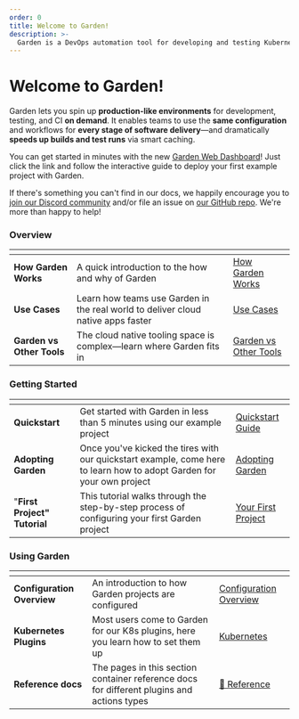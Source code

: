 ```yaml
---
order: 0
title: Welcome to Garden!
description: >-
  Garden is a DevOps automation tool for developing and testing Kubernetes apps faster
---
```


# Welcome to Garden!

Garden lets you spin up **production-like environments** for development, testing, and CI **on demand**. It enables teams to use the **same configuration** and workflows for **every stage of software delivery**—and dramatically **speeds up builds and test runs** via smart caching.

You can get started in minutes with the new [Garden Web Dashboard](https://app.garden.io)! Just click the link and follow the
interactive guide to deploy your first example project with Garden.

If there's something you can't find in our docs, we happily encourage you to [join our Discord community](https://discord.gg/FrmhuUjFs6) and/or file an issue on [our GitHub repo](https://github.com/garden-io/garden). We're more than happy to help!

### Overview

<table data-view="cards">
  <thead>
    <tr>
      <th></th>
      <th></th>
      <th data-hidden data-card-target data-type="content-ref"></th>
    </tr>
  </thead>
  <tbody>
    <tr>
      <td>
        <strong>How Garden Works</strong>
      </td>
      <td>A quick introduction to the how and why of Garden</td>
      <td><a href="./overview/how-garden-works.md">How Garden Works</a></td>
    </tr>
    <tr>
      <td><strong>Use Cases</strong></td>
      <td>Learn how teams use Garden in the real world to deliver cloud native apps faster</td>
      <td><a href="./overview/use-cases.md">Use Cases</a></td>
    </tr>
    <tr>
      <td><strong>Garden vs Other Tools</strong></td>
      <td>The cloud native tooling space is complex—learn where Garden fits in</td>
      <td><a href="./overview/garden-vs-other-tools.md">Garden vs Other Tools</a></td>
    </tr>
  </tbody>
</table>

### Getting Started

<table data-view="cards">
  <thead>
    <tr>
      <th></th>
      <th></th>
      <th data-hidden data-card-target data-type="content-ref"></th>
    </tr>
  </thead>
  <tbody>
    <tr>
      <td><strong>Quickstart</strong></td>
      <td>Get started with Garden in less than 5 minutes using our example project</td>
      <td><a href="./getting-started/quickstart.md">Quickstart Guide</a></td>
    </tr>
    <tr>
      <td><strong>Adopting Garden</strong></td>
      <td>Once you've kicked the tires with our quickstart example, come here to learn how to adopt Garden for your own project</td>
      <td><a href="./overview/adopting-garden.md">Adopting Garden</a></td>
    </tr>
    <tr>
      <td>"<strong>First Project" Tutorial</strong></td>
      <td>This tutorial walks through the step-by-step process of configuring your first Garden project</td>
      <td><a href="./tutorials/your-first-project/README.md">Your First Project</a></td>
    </tr>
  </tbody>
</table>

### Using Garden

<table data-view="cards">
  <thead>
    <tr>
      <th></th>
      <th></th>
      <th data-hidden data-card-target data-type="content-ref"></th>
    </tr>
  </thead>
  <tbody>
    <tr>
      <td><strong>Configuration Overview</strong></td>
      <td>An introduction to how Garden projects are configured</td>
      <td><a href="./using-garden/configuration-overview.md">Configuration Overview</a></td>
    </tr>
    <tr>
      <td><strong>Kubernetes Plugins</strong></td>
      <td>Most users come to Garden for our K8s plugins, here you learn how to set them up</td>
      <td><a href="./k8s-plugins/about.md">Kubernetes</a></td>
    </tr>
    <tr>
      <td><strong>Reference docs</strong></td>
      <td>The pages in this section container reference docs for different plugins and actions types</td>
      <td><a href="./reference/providers/README.md">🪷 Reference</a></td>
    </tr>
  </tbody>
</table>
